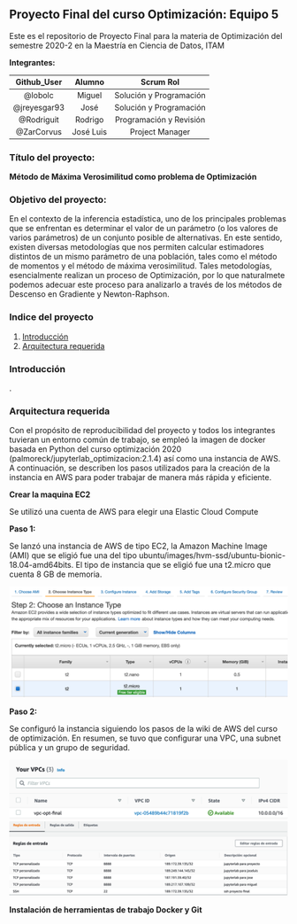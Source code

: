 ## Proyecto Final del curso Optimización: Equipo 5

Este es el repositorio de Proyecto Final para la materia de Optimización del semestre 2020-2 en la Maestría en Ciencia de Datos, ITAM

**Integrantes:**

| Github_User  | Alumno    | Scrum Rol                      |
|:------------:|:---------:|:------------------------------:|
| @lobolc      | Miguel    | Solución y Programación        |
| @jreyesgar93 | José      | Solución y Programación        |
| @Rodriguit   | Rodrigo   | Programación y Revisión        |
| @ZarCorvus   | José Luis | Project Manager                |

### Título del proyecto:


**Método de Máxima Verosimilitud como problema de Optimización**

### Objetivo del proyecto: 

En el contexto de la inferencia estadística, uno de los principales problemas que se enfrentan es determinar el valor de un parámetro (o los valores de varios parámetros) de un conjunto posible de alternativas. En este sentido, existen diversas metodologías que nos permiten calcular estimadores distintos de un mismo parámetro de una población, tales como el método de momentos y el método de máxima verosimilitud. Tales metodologías, esencialmente realizan un proceso de Optimización, por lo que naturalmete podemos adecuar este proceso para analizarlo a través de los métodos de Descenso en Gradiente y Newton-Raphson.  

### Indice del proyecto

1. [Introducción](https://github.com/Rodriguit/Proyecto-final-equipo5-opt-2020/tree/task3_computo_nube#introducci%C3%B3n)
2. [Arquitectura requerida](https://github.com/Rodriguit/Proyecto-final-equipo5-opt-2020/tree/task3_computo_nube#introducci%C3%B3n)

### Introducción

. 

### Arquitectura requerida 

Con el propósito de reproducibilidad del proyecto y todos los integrantes tuvieran un entorno común de trabajo, se empleó la imagen de docker basada en Python del curso optimización 2020 (palmoreck/jupyterlab_optimizacion:2.1.4) así como una instancia de AWS. A continuación, se describen los pasos utilizados para la creación de la instancia en AWS para poder trabajar de manera más rápida y eficiente.

**Crear la maquina EC2**

Se utilizó una cuenta de AWS para elegir una Elastic Cloud Compute

**Paso 1:** 

Se lanzó una instancia de AWS de tipo EC2, la Amazon Machine Image (AMI) que se eligió fue una del tipo ubuntu/images/hvm-ssd/ubuntu-bionic-18.04-amd64bits. El tipo de instancia que se eligió fue una t2.micro que cuenta 8 GB de memoria.

![Ejemplo_AMI\textwidth](https://github.com/Rodriguit/Proyecto-final-equipo5-opt-2020/blob/task3_computo_nube/images/AMI.png)

**Paso 2:** 

Se configuró la instancia siguiendo los pasos de la wiki de AWS del curso de optimización. En resumen, se tuvo que configurar una VPC, una subnet pública y un grupo de seguridad. 

![Ejemplo_vpc\textwidth](https://github.com/Rodriguit/Proyecto-final-equipo5-opt-2020/blob/task3_computo_nube/images/vpc.png)
![Ejemplo_sgp\textwidth](https://github.com/Rodriguit/Proyecto-final-equipo5-opt-2020/blob/task3_computo_nube/images/sgp.png)

**Instalación de herramientas de trabajo Docker y Git**
